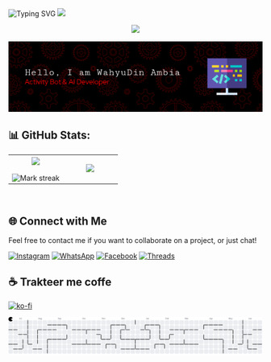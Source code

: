 <div align="center" style="display: inline-block;">
  <img src="https://readme-typing-svg.herokuapp.com?font=Pacifico&color=%ffffff&size=48&center=true&vCenter=true&width=1200&height=100&lines=Welcome+to+my+Github!" alt="Typing SVG" style="display: inline-block;">
  <img src="https://media.giphy.com/media/hvRJCLFzcasrR4ia7z/giphy.gif" width="28" style="display: inline-block;">
</div>
<p align="center">
   <img src="https://komarev.com/ghpvc/?username=W4hyuXD&label=Profile+Views&style=flat-square&color=ff0000"/>
</p>

<p align="center">
<img src="img/github-header-image.png"> 

<!--<a href="https://github.com/W4hyuXD"><img src="https://github-stats-alpha.vercel.app/api?username=W4hyuXD&cc=22272e&tc=37BCF6&ic=fff&bc=0000" width="265">
</a>-->
  
## 📊 GitHub Stats:

<table align="center">
<tr border="none">
<td width="50%" align="center">
  
  <img  align="center"  src="https://github-readme-stats.vercel.app/api?username=W4hyuXD&theme=shadow_red&show_icons=true&count_private=true" />
  <br></br>
  <img  title="🔥 Get streak stats for your profile at git.io/streak-stats" alt="Mark streak" src="https://github-readme-streak-stats.herokuapp.com/?user=w4hyuxd&theme=shadow_red&hide_border=false" /> 
</td>

<td width="50%" align="center">

  <img src="https://github-readme-stats.vercel.app/api/top-langs/?username=W4hyuXD&layout=compact&theme=shadow_red&langs_count=15" width="260"/>
  
  </td>
</tr>
</table>
<br />
</p>

## 🌐 Connect with Me

Feel free to contact me if you want to collaborate on a project, or just chat!

[![Instagram](https://img.shields.io/badge/-Instagram-%23f90069ff?style=flat&logo=instagram&logoColor=white)](https://www.instagram.com/why.404_)
[![WhatsApp](https://img.shields.io/badge/-WhatsApp-%23green?style=flat&logo=whatsapp&logoColor=white)](https://wa.me/233506380966)
[![Facebook](https://img.shields.io/badge/-Facebook-%233700eeff?style=flat&logo=facebook&logoColor=white)](https://m.facebook.com/whyu.404)
[![Threads](https://img.shields.io/badge/-Threads-000000?style=flat&logo=threads&logoColor=white)](https://www.threads.net/@why.404_)

## ☕ Trakteer me coffe

[![ko-fi](https://ko-fi.com/img/githubbutton_sm.svg)](https://ko-fi.com/wahyuww567)

<!-- <p align="center">
 <img width="1000" src="assets/github-snake.svg" alt="snake"/>
</p> --->

<picture>
  <source media="(prefers-color-scheme: dark)" srcset="https://raw.githubusercontent.com/W4hyuXD/W4hyuXD/output/pacman-contribution-graph-dark.svg">
  <source media="(prefers-color-scheme: light)" srcset="https://raw.githubusercontent.com/W4hyuXD/W4hyuXD/output/pacman-contribution-graph.svg">
  <img alt="pacman contribution graph" src="https://raw.githubusercontent.com/W4hyuXD/W4hyuXD/output/pacman-contribution-graph.svg">
</picture>

###
